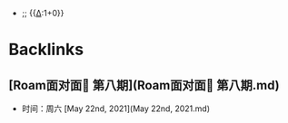 - ;;  {{[∆](∆.md):1+0}}

# Backlinks
## [Roam面对面🍜 第八期](Roam面对面🍜 第八期.md)
- 时间：周六 [May 22nd, 2021](May 22nd, 2021.md)

